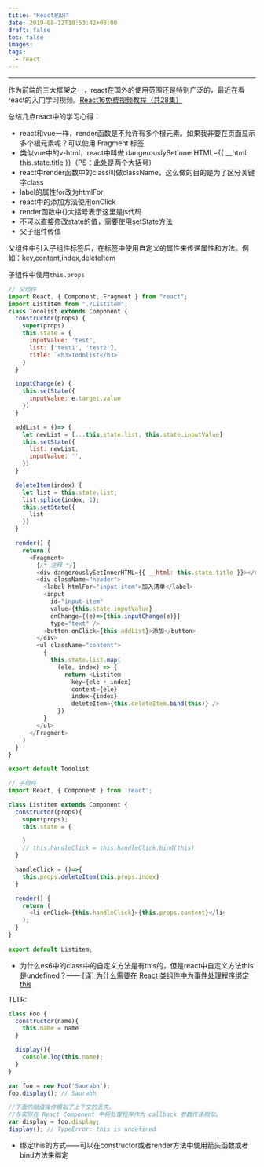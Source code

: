 ```yaml
---
title: "React初识"
date: 2019-08-12T18:53:42+08:00
draft: false
toc: false
images:
tags: 
  - react
---
```

----

作为前端的三大框架之一，react在国外的使用范围还是特别广泛的，最近在看react的入门学习视频。[React16免费视频教程（共28集）](https://jspang.com/posts/2019/05/04/new-react-base.html)


总结几点react中的学习心得：

- react和vue一样，render函数是不允许有多个根元素。如果我非要在页面显示多个根元素呢？可以使用 Fragment 标签
- 类似vue中的v-html，react中叫做 dangerouslySetInnerHTML={{ __html: this.state.title }}（PS：此处是两个大括号）
- react中render函数中的class叫做className，这么做的目的是为了区分关键字class
- label的属性for改为htmlFor
- react中的添加方法使用onClick
- render函数中{}大括号表示这里是js代码
- 不可以直接修改state的值，需要使用setState方法
- 父子组件传值

父组件中引入子组件标签后，在标签中使用自定义的属性来传递属性和方法。例如：key,content,index,deleteItem

子组件中使用`this.props`
``` js
// 父组件
import React, { Component, Fragment } from "react";
import Listitem from "./Listitem";
class Todolist extends Component {
  constructor(props) {
    super(props)
    this.state = {
      inputValue: 'test',
      list: ['test1', 'test2'],
      title: `<h3>Todolist</h3>`
    }
  }

  inputChange(e) {
    this.setState({
      inputValue: e.target.value
    })
  }

  addList = ()=> {
    let newList = [...this.state.list, this.state.inputValue]
    this.setState({
      list: newList,
      inputValue: '',
    })
  }

  deleteItem(index) {
    let list = this.state.list;
    list.splice(index, 1);
    this.setState({
      list
    })
  }

  render() {
    return (
      <Fragment>
        {/* 注释 */}
        <div dangerouslySetInnerHTML={{ __html: this.state.title }}></div>
        <div className="header">
          <label htmlFor="input-item">加入清单</label>
          <input
            id="input-item"
            value={this.state.inputValue}
            onChange={(e)=>{this.inputChange(e)}}
            type="text" />
          <button onClick={this.addList}>添加</button>
        </div>
        <ul className="content">
          {
            this.state.list.map(
              (ele, index) => {
                return <Listitem
                  key={ele + index}
                  content={ele} 
                  index={index}
                  deleteItem={this.deleteItem.bind(this)} />
              })
          }
        </ul>
      </Fragment>
    )
  }
}

export default Todolist

// 子组件
import React, { Component } from 'react';

class Listitem extends Component {
  constructor(props){
    super(props);
    this.state = {

    }
    // this.handleClick = this.handleClick.bind(this)
  }

  handleClick = ()=>{
    this.props.deleteItem(this.props.index)
  }

  render() {
    return (
      <li onClick={this.handleClick}>{this.props.content}</li>
    );
  }
}
 
export default Listitem;
```

- 为什么es6中的class中的自定义方法是有this的，但是react中自定义方法this是undefined？—— [[译] 为什么需要在 React 类组件中为事件处理程序绑定 this](https://juejin.im/post/5afa6e2f6fb9a07aa2137f51)

TLTR:
```js
class Foo {
  constructor(name){
    this.name = name
  }

  display(){
    console.log(this.name);
  }
}

var foo = new Foo('Saurabh');
foo.display(); // Saurabh

//下面的赋值操作模拟了上下文的丢失。 
//与实际在 React Component 中将处理程序作为 callback 参数传递相似。
var display = foo.display; 
display(); // TypeError: this is undefined
```

- 绑定this的方式——可以在constructor或者render方法中使用箭头函数或者bind方法来绑定
